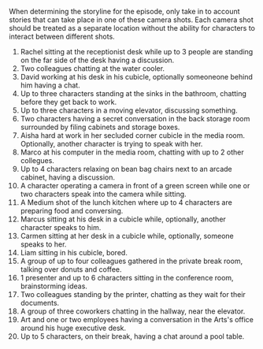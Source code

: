 When determining the storyline for the episode, only take in to account stories that can take place in one of these camera shots. Each camera shot should be treated as a separate location without the ability for characters to interact between different shots.
1. Rachel sitting at the receptionist desk while up to 3 people are standing on the far side of the desk having a discussion.
2. Two colleagues chatting at the water cooler.
3. David working at his desk in his cubicle, optionally someoneone behind him having a chat.
4. Up to three characters standing at the sinks in the bathroom, chatting before they get back to work.
5. Up to three characters in a moving elevator, discussing something.
6. Two characters having a secret conversation in the back storage room surrounded by filing cabinets and storage boxes.
7. Aisha hard at work in her secluded corner cubicle in the media room. Optionally, another character is trying to speak with her.
8. Marco at his computer in the media room, chatting with up to 2 other collegues.
9. Up to 4 characters relaxing on bean bag chairs next to an arcade cabinet, having a discussion.
10. A character operating a camera in front of a green screen while one or two characters speak into the camera while sitting.
11. A Medium shot of the lunch kitchen where up to 4 characters are preparing food and conversing.
12. Marcus sitting at his desk in a cubicle while, optionally, another character speaks to him.
13. Carmen sitting at her desk in a cubicle while, optionally, someone speaks to her.
14. Liam sitting in his cubicle, bored.
15. A group of up to four colleagues gathered in the private break room, talking over donuts and coffee.
16. 1 presenter and up to 6 characters sitting in the conference room, brainstorming ideas.
17. Two colleagues standing by the printer, chatting as they wait for their documents.
18. A group of three coworkers chatting in the hallway, near the elevator.
19. Art and one or two employees having a conversation in the Arts's office around his huge executive desk.
20. Up to 5 characters, on their break, having a chat around a pool table.